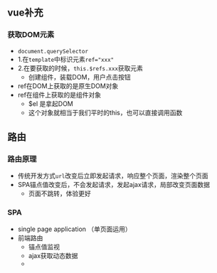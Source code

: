 ## vue补充

### 获取DOM元素

* `document.querySelector`
* 1.在`template`中标识元素`ref="xxx"`
* 2.在要获取的时候，`this.$refs.xxx`获取元素
  * 创建组件，装载DOM，用户点击按钮
* ref在DOM上获取的是原生DOM对象
* ref在组件上获取的是组件对象
  * $el 是拿起DOM
  * 这个对象就相当于我们平时的this，也可以直接调用函数

## 路由

### 路由原理

* 传统开发方式`url`改变后立即发起请求，响应整个页面，渲染整个页面
* SPA锚点值改变后，不会发起请求，发起ajax请求，局部改变页面数据
  * 页面不跳转，体验更好

### SPA

* single page application （单页面运用）
* 前端路由
  * 锚点值监视
  * ajax获取动态数据
  * 

